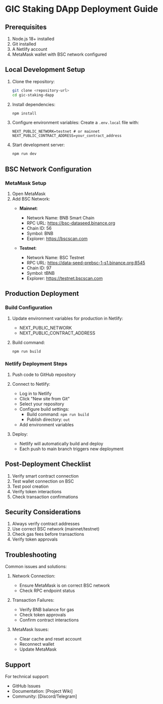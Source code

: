# GIC Staking DApp Deployment Guide

## Prerequisites

1. Node.js 18+ installed
2. Git installed
3. A Netlify account
4. MetaMask wallet with BSC network configured

## Local Development Setup

1. Clone the repository:
   ```bash
   git clone <repository-url>
   cd gic-staking-dapp
   ```

2. Install dependencies:
   ```bash
   npm install
   ```

3. Configure environment variables:
   Create a `.env.local` file with:
   ```
   NEXT_PUBLIC_NETWORK=testnet # or mainnet
   NEXT_PUBLIC_CONTRACT_ADDRESS=your_contract_address
   ```

4. Start development server:
   ```bash
   npm run dev
   ```

## BSC Network Configuration

### MetaMask Setup

1. Open MetaMask
2. Add BSC Network:
   - **Mainnet**:
     - Network Name: BNB Smart Chain
     - RPC URL: https://bsc-dataseed.binance.org
     - Chain ID: 56
     - Symbol: BNB
     - Explorer: https://bscscan.com

   - **Testnet**:
     - Network Name: BSC Testnet
     - RPC URL: https://data-seed-prebsc-1-s1.binance.org:8545
     - Chain ID: 97
     - Symbol: tBNB
     - Explorer: https://testnet.bscscan.com

## Production Deployment

### Build Configuration

1. Update environment variables for production in Netlify:
   - NEXT_PUBLIC_NETWORK
   - NEXT_PUBLIC_CONTRACT_ADDRESS

2. Build command:
   ```bash
   npm run build
   ```

### Netlify Deployment Steps

1. Push code to GitHub repository

2. Connect to Netlify:
   - Log in to Netlify
   - Click "New site from Git"
   - Select your repository
   - Configure build settings:
     - Build command: `npm run build`
     - Publish directory: `out`
   - Add environment variables

3. Deploy:
   - Netlify will automatically build and deploy
   - Each push to main branch triggers new deployment

## Post-Deployment Checklist

1. Verify smart contract connection
2. Test wallet connection on BSC
3. Test pool creation
4. Verify token interactions
5. Check transaction confirmations

## Security Considerations

1. Always verify contract addresses
2. Use correct BSC network (mainnet/testnet)
3. Check gas fees before transactions
4. Verify token approvals

## Troubleshooting

Common issues and solutions:

1. Network Connection:
   - Ensure MetaMask is on correct BSC network
   - Check RPC endpoint status

2. Transaction Failures:
   - Verify BNB balance for gas
   - Check token approvals
   - Confirm contract interactions

3. MetaMask Issues:
   - Clear cache and reset account
   - Reconnect wallet
   - Update MetaMask

## Support

For technical support:
- GitHub Issues
- Documentation: [Project Wiki]
- Community: [Discord/Telegram]